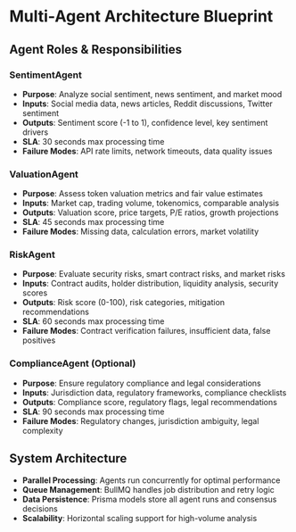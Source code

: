 # Multi-Agent Architecture Blueprint

## Agent Roles & Responsibilities

### SentimentAgent
- **Purpose**: Analyze social sentiment, news sentiment, and market mood
- **Inputs**: Social media data, news articles, Reddit discussions, Twitter sentiment
- **Outputs**: Sentiment score (-1 to 1), confidence level, key sentiment drivers
- **SLA**: 30 seconds max processing time
- **Failure Modes**: API rate limits, network timeouts, data quality issues

### ValuationAgent
- **Purpose**: Assess token valuation metrics and fair value estimates
- **Inputs**: Market cap, trading volume, tokenomics, comparable analysis
- **Outputs**: Valuation score, price targets, P/E ratios, growth projections
- **SLA**: 45 seconds max processing time
- **Failure Modes**: Missing data, calculation errors, market volatility

### RiskAgent
- **Purpose**: Evaluate security risks, smart contract risks, and market risks
- **Inputs**: Contract audits, holder distribution, liquidity analysis, security scores
- **Outputs**: Risk score (0-100), risk categories, mitigation recommendations
- **SLA**: 60 seconds max processing time
- **Failure Modes**: Contract verification failures, insufficient data, false positives

### ComplianceAgent (Optional)
- **Purpose**: Ensure regulatory compliance and legal considerations
- **Inputs**: Jurisdiction data, regulatory frameworks, compliance checklists
- **Outputs**: Compliance score, regulatory flags, legal recommendations
- **SLA**: 90 seconds max processing time
- **Failure Modes**: Regulatory changes, jurisdiction ambiguity, legal complexity

## System Architecture
- **Parallel Processing**: Agents run concurrently for optimal performance
- **Queue Management**: BullMQ handles job distribution and retry logic
- **Data Persistence**: Prisma models store all agent runs and consensus decisions
- **Scalability**: Horizontal scaling support for high-volume analysis
